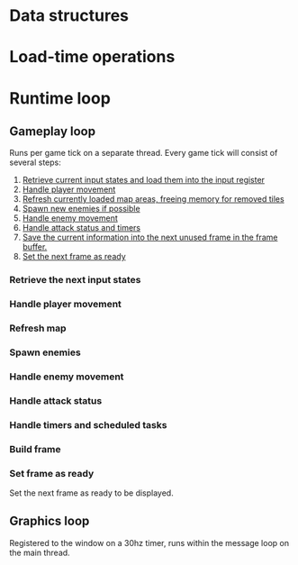 # Data structures

# Load-time operations

# Runtime loop
## Gameplay loop
Runs per game tick on a separate thread. Every game tick will consist of several steps:
1. [Retrieve current input states and load them into the input register](#retrieve-the-next-input-states)
2. [Handle player movement](#handle-player-movement)
3. [Refresh currently loaded map areas, freeing memory for removed tiles](#refresh-map)
4. [Spawn new enemies if possible](#spawn-enemies)
5. [Handle enemy movement](#handle-enemy-movement)
6. [Handle attack status and timers](#handle-timers-and-scheduled-tasks)
7. [Save the current information into the next unused frame in the frame buffer.](#build-frame)
8. [Set the next frame as ready](#set-frame-as-ready)

### Retrieve the next input states
### Handle player movement
### Refresh map
### Spawn enemies
### Handle enemy movement
### Handle attack status
### Handle timers and scheduled tasks
### Build frame
### Set frame as ready
Set the next frame as ready to be displayed.

## Graphics loop
Registered to the window on a 30hz timer, runs within the message loop on the main thread.